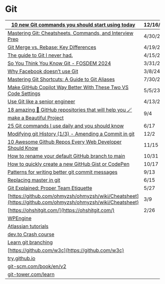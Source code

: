 # Git

| [10 new Git commands you should start using today](https://appwrite.io/blog/post/10-git-commands-you-should-start-using?ref=dailydev)                                                                                     | 12/16/24 |
| ------------------------------------------------------------------------------------------------------------------------------------------------------------------------------------------------------------------------- | -------- |
| [Mastering Git: Cheatsheets, Commands, and Interview Prep](https://dev.to/nirmalyax/mastering-github-cheatsheets-commands-and-interview-prep-49c9)                                                                        | 4/30/24  |
| [Git Merge vs. Rebase: Key Differences](https://dev.to/codeparrot/git-merge-vs-rebase-key-differences-1pb4?context=digest)                                                                                                | 4/19/24  |
| [The guide to Git I never had.](https://medium.com/@jake.page91/the-guide-to-git-i-never-had-a89048d4703a)                                                                                                                | 4/15/24  |
| [So You Think You Know Git - FOSDEM 2024](https://www.youtube.com/watch?v=aolI_Rz0ZqY)                                                                                                                                    | 3/31/24  |
| [Why Facebook doesn’t use Git](https://graphite.dev/blog/why-facebook-doesnt-use-git?utm_source=tldrwebdev)                                                                                                               | 3/8/24   |
| [Mastering Git Shortcuts: A Guide to Git Aliases](https://dev.to/pradumnasaraf/mastering-git-shortcuts-a-guide-to-git-aliases-324j)                                                                                       | 7/30/23  |
| [Make GitHub Copilot Way Better With These Two VS Code Settings](https://medium.com/coding-at-dawn/make-github-copilot-way-better-with-these-two-vs-code-settings-842775ba82f7)                                           | 5/5/23   |
| [Use Git like a senior engineer](https://medium.com/gitconnected/use-git-like-a-senior-engineer-ef6d741c898e)                                                                                                             | 4/13/23  |
| [18 amazing 🤩 GitHub repositories that will help you 🪄 make a Beautiful Project](https://dev.to/kerthin/18-amazing-github-repositories-that-will-help-you-make-a-beautiful-project-3pgo)                                | 9/4      |
| [25 Git commands I use daily and you should know](https://dev.to/devdefinitive/25-git-commands-i-use-daily-and-you-should-know-1kj5)                                                                                      | 6/17     |
| [Modifying git History (1/3) - Amending a Commit in git](https://www.youtube.com/watch?v=ckEyL7gMRbA)                                                                                                                     | 12/2     |
| [10 Awesome Github Repos Every Web Developer Should Know](https://dev.to/simonholdorf/10-awesome-github-repos-every-web-developer-should-know-27oa?utm_source=digest_mailer\&utm_medium=email\&utm_campaign=digest_email) | 11/15    |
| [How to rename your default GitHub branch to main](https://gomakethings.com/how-to-rename-your-default-github-branch-to-main/)                                                                                            | 10/31    |
| [How to quickly create a new GitHub Gist or CodePen](https://gomakethings.com/how-to-quickly-create-a-new-github-gist-or-codepen/)                                                                                        | 10/17    |
| [Patterns for writing better git commit messages](https://dev.to/helderburato/patterns-for-writing-better-git-commit-messages-4ba0?utm_source=digest_mailer\&utm_medium=email\&utm_campaign=digest_email)                 | 9/13     |
| [Replacing master in git](https://dev.to/damcosset/replacing-master-in-git-2jim)                                                                                                                                          | 6/15     |
| [Git Explained: Proper Team Etiquette](https://dev.to/milu_franz/git-explained-proper-team-etiquette-1od)                                                                                                                 | 5/27     |
| [https://github.com/ohmyzsh/ohmyzsh/wiki/Cheatsheet](https://github.com/ohmyzsh/ohmyzsh/wiki/Cheatsheet)                                                                                                                  | 3/9      |
| [https://ohshitgit.com/](https://ohshitgit.com/)                                                                                                                                                                          | 2/26     |
| [WPEngine](https://wpengine.com/git/)                                                                                                                                                                                     |          |
| [Atlassian tutorials](https://www.atlassian.com/git/tutorials)                                                                                                                                                            |          |
| [dev.to Crash course](https://dev.to/chrisachard/confused-by-git-here-s-a-git-crash-course-to-fix-that-4cmi)                                                                                                              |          |
| [Learn git branching](https://learngitbranching.js.org/)                                                                                                                                                                  |          |
| [https://github.com/w3c](https://github.com/w3c)                                                                                                                                                                          |          |
| [try.github.io](https://hashnode.com/util/redirect?url=https://try.github.io/)                                                                                                                                            |          |
| [git-scm.com/book/en/v2](https://git-scm.com/book/en/v2)                                                                                                                                                                  |          |
| [git-tower.com/learn](https://hashnode.com/util/redirect?url=https://www.git-tower.com/learn/)                                                                                                                            |          |
